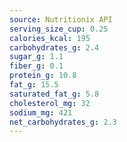 ```yaml
---
source: Nutritionix API
serving_size_cup: 0.25
calories_kcal: 195
carbohydrates_g: 2.4
sugar_g: 1.1
fiber_g: 0.1
protein_g: 10.8
fat_g: 15.5
saturated_fat_g: 5.8
cholesterol_mg: 32
sodium_mg: 421
net_carbohydrates_g: 2.3
---
```


